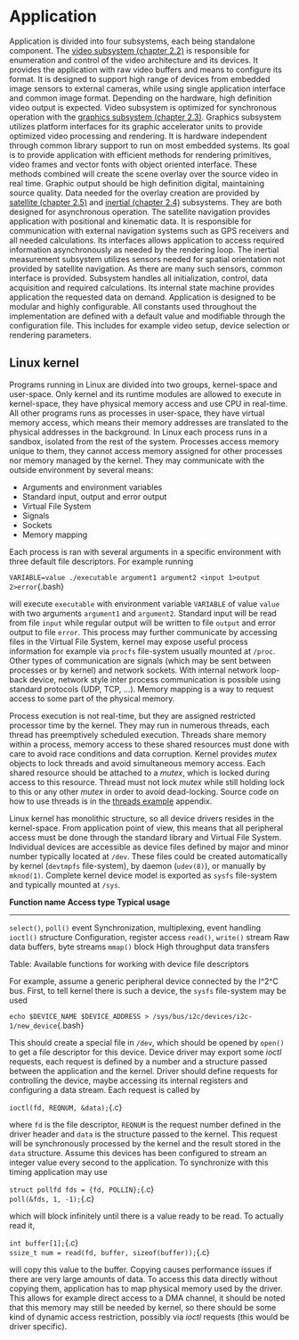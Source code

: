# Application

Application is divided into four subsystems, each being standalone component.
The [video subsystem (chapter 2.2)](#video-subsystem) is responsible for enumeration and control of the video architecture and its devices.
It provides the application with raw video buffers and means to configure its format.
It is designed to support high range of devices from embedded image sensors to external cameras,
while using single application interface and common image format.
Depending on the hardware, high definition video output is expected.
Video subsystem is optimized for synchronous operation with the [graphics subsystem (chapter 2.3)](#graphics-subsystem).
Graphics subsystem utilizes platform interfaces for its graphic accelerator units to provide optimized video processing and rendering.
It is hardware independent through common library support to run on most embedded systems.
Its goal is to provide application with efficient methods for rendering primitives, video frames and vector fonts
with object oriented interface. These methods combined will create the scene overlay over the source video in real time.
Graphic output should be high definition digital, maintaining source quality.
Data needed for the overlay creation are provided by [satellite (chapter 2.5)](#satellite-navigation-subsystem) and [inertial (chapter 2.4)](#inertial-measurement-subsystem) subsystems.
They are both designed for asynchronous operation. The satellite navigation provides application with positional and kinematic data.
It is responsible for communication with external navigation systems such as GPS receivers and all needed calculations.
Its interfaces allows application to access required information asynchronously as needed by the rendering loop.
The inertial measurement subsystem utilizes sensors needed for spatial orientation not provided by satellite navigation.
As there are many such sensors, common interface is provided. Subsystem handles all initialization, control, data acquisition
and required calculations. Its internal state machine provides application the requested data on demand.
Application is designed to be modular and highly configurable.
All constants used throughout the implementation are defined with a default value and modifiable through the configuration file.
This includes for example video setup, device selection or rendering parameters.

## Linux kernel

Programs running in Linux are divided into two groups, kernel-space and user-space.
Only kernel and its runtime modules are allowed to execute in kernel-space,
they have physical memory access and use CPU in real-time.
All other programs runs as processes in user-space, they have virtual memory access,
which means their memory addresses are translated to the physical addresses in the background.
In Linux each process runs in a sandbox, isolated from the rest of the system.
Processes access memory unique to them, they cannot access memory assigned for other processes
nor memory managed by the kernel. They may communicate with the outside environment by several means:

 - Arguments and environment variables
 - Standard input, output and error output
 - Virtual File System
 - Signals
 - Sockets
 - Memory mapping

Each process is ran with several arguments in a specific environment with three default file descriptors.
For example running

`VARIABLE=value ./executable argument1 argument2 <input 1>output 2>error`{.bash}

will execute `executable` with environment variable `VARIABLE` of value `value` with two arguments `argument1` and `argument2`.
Standard input will be read from file `input` while regular output will be written to file `output` and error output to file `error`.
This process may further communicate by accessing files in the Virtual File System, kernel may expose useful process information
for example via `procfs` file-system usually mounted at `/proc`.
Other types of communication are signals (which may be sent between processes or by kernel) and network sockets.
With internal network loop-back device, network style inter process communication is possible using standard protocols (UDP, TCP, ...).
Memory mapping is a way to request access to some part of the physical memory.

Process execution is not real-time, but they are assigned restricted processor time by the kernel.
They may run in numerous threads, each thread has preemptively scheduled execution.
Threads share memory within a process, memory access to these shared resources must done
with care to avoid race conditions and data corruption. Kernel provides *mutex* objects to lock
threads and avoid simultaneous memory access. Each shared resource should be attached to a *mutex*,
which is locked during access to this resource. Thread must not lock *mutex* while still holding lock
to this or any other *mutex* in order to avoid dead-locking. Source code on how to use threads is in the
[threads example](#threads-example) appendix.

Linux kernel has monolithic structure, so all device drivers resides in the kernel-space.
From application point of view, this means that all peripheral access must be done
through the standard library and Virtual File System.
Individual devices are accessible as device files defined by major and minor number typically located at `/dev`.
These files could be created automatically by kernel (`devtmpfs` file-system), by daemon (`udev(8)`),
or manually by `mknod(1)`.
Complete kernel device model is exported as `sysfs` file-system and typically mounted at `/sys`.

**Function name**                       **Access type**  **Typical usage**
--------------------------------------- ---------------- ------------------
`select()`, `poll()`                    event            Synchronization, multiplexing, event handling
`ioctl()`                               structure        Configuration, register access
`read()`, `write()`                     stream           Raw data buffers, byte streams
`mmap()`                                block            High throughput data transfers

Table: Available functions for working with device file descriptors

For example, assume a generic peripheral device connected by the I^2^C bus.
First, to tell kernel there is such a device, the `sysfs` file-system may be used

`echo $DEVICE_NAME $DEVICE_ADDRESS > /sys/bus/i2c/devices/i2c-1/new_device`{.bash}

This should create a special file in `/dev`, which should be opened by `open()` to get a file descriptor for this device.
Device driver may export some *ioctl* requests, each request is defined by a number and a structure passed between the application and the kernel.
Driver should define requests for controlling the device, maybe accessing its internal registers and configuring a data stream.
Each request is called by

`ioctl(fd, REQNUM, &data);`{.c}

where `fd` is the file descriptor, `REQNUM` is the request number defined in the driver header and `data` is the structure passed to the kernel.
This request will be synchronously processed by the kernel and the result stored in the `data` structure.
Assume this devices has been configured to stream an integer value every second to the application.
To synchronize with this timing application may use

`struct pollfd fds = {fd, POLLIN};`{.c} \
`poll(&fds, 1, -1);`{.c}

which will block infinitely until there is a value ready to be read. To actually read it,

`int buffer[1];`{.c} \
`ssize_t num = read(fd, buffer, sizeof(buffer));`{.c}

will copy this value to the buffer. Copying causes performance issues if there are very large amounts of data.
To access this data directly without copying them, application has to map physical memory used by the driver.
This allows for example direct access to a DMA channel, it should be noted that this memory may still be needed by kernel,
so there should be some kind of dynamic access restriction, possibly via *ioctl* requests (this would be driver specific).

